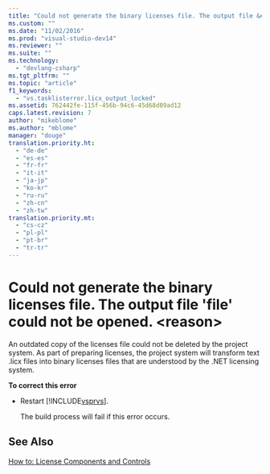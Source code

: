 ```yaml
---
title: "Could not generate the binary licenses file. The output file &#39;file&#39; could not be opened. &lt;reason&gt; | Microsoft Docs"
ms.custom: ""
ms.date: "11/02/2016"
ms.prod: "visual-studio-dev14"
ms.reviewer: ""
ms.suite: ""
ms.technology: 
  - "devlang-csharp"
ms.tgt_pltfrm: ""
ms.topic: "article"
f1_keywords: 
  - "vs.tasklisterror.licx_output_locked"
ms.assetid: 762442fe-115f-456b-94c6-45d68d89ad12
caps.latest.revision: 7
author: "mikeblome"
ms.author: "mblome"
manager: "douge"
translation.priority.ht: 
  - "de-de"
  - "es-es"
  - "fr-fr"
  - "it-it"
  - "ja-jp"
  - "ko-kr"
  - "ru-ru"
  - "zh-cn"
  - "zh-tw"
translation.priority.mt: 
  - "cs-cz"
  - "pl-pl"
  - "pt-br"
  - "tr-tr"
---
```

# Could not generate the binary licenses file. The output file &#39;file&#39; could not be opened. &lt;reason&gt;
An outdated copy of the licenses file could not be deleted by the project system. As part of preparing licenses, the project system will transform text .licx files into binary licenses files that are understood by the .NET licensing system.  
  
 **To correct this error**  
  
-   Restart [!INCLUDE[vsprvs](../code-quality/includes/vsprvs_md.md)].  
  
     The build process will fail if this error occurs.  
  
## See Also  
 [How to: License Components and Controls](../Topic/How%20to:%20License%20Components%20and%20Controls.md)